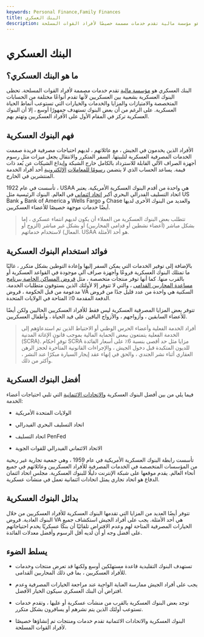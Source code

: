 ```yaml
---
keywords: Personal Finance,Family Finances
title: البنك العسكري
description: البنك العسكري هو مؤسسة مالية تقدم خدمات مصممة خصيصًا لأفراد القوات المسلحة.
---
```


# البنك العسكري
## ما هو البنك العسكري؟

البنك العسكري هو [مؤسسة مالية](/financialinstitution) تقدم خدمات مصممة لأفراد القوات المسلحة. تحظى البنوك العسكرية بشعبية بين العسكريين لأنها تقدم أنواعًا مختلفة من الحسابات المتخصصة والامتيازات والمزايا والخدمات والخيارات التي تستوعب أنماط الحياة العسكرية. على الرغم من أن بعض البنوك تستهدف جمهورًا أوسع ، إلا أن البنوك العسكرية تركز في المقام الأول على الأفراد العسكريين وتهتم بهم.

## فهم البنوك العسكرية

الأفراد الذين يخدمون في الجيش ، مع عائلاتهم ، لديهم احتياجات مصرفية فريدة صممت الخدمات المصرفية العسكرية لتلبيتها. السفر المتكرر والانتقال يجعل ميزات مثل رسوم أجهزة الصراف الآلي القابلة للاسترداد بالكامل خارج الشبكة وإيداع الشيكات عن بُعد ذات قيمة. يساعد الحساب الذي لا يتضمن [رسومًا للمعاملات](/foreign-transaction-fee) [الإلكترونية](/foreign-transaction-fee) أحد أفراد الخدمة المنتشرين في الخارج.

تأسست في عام 1922 ، USAA هي واحدة من أقدم البنوك العسكرية الأمريكية. يعتبر اتحاد التسليف الفدرالي البحري أكبر [اتحاد ائتماني](/creditunion) في العالم. البنوك الرئيسية مثل US Bank و Bank of America و Wells Fargo و Chase والعديد من البنوك الأخرى لديها أيضًا خدمات موجهة خصيصًا للأعضاء العسكريين.

> تتطلب بعض البنوك العسكرية من العملاء أن يكون لديهم انتماء عسكري ، إما بشكل مباشر (أعضاء نشطين أو قدامى المحاربين) أو بشكل غير مباشر (الزوج أو المعال) لاستخدام خدماتهم. USAA هو أحد الأمثلة.

>

## فوائد استخدام البنوك العسكرية

بالإضافة إلى توفير الخدمات التي يمكن السفر إليها وإعادة التوطين بشكل متكرر ، غالبًا ما تمتلك البنوك العسكرية فروعًا وأجهزة صراف آلي موجودة في القواعد العسكرية أو بالقرب منها. كما أنها توفر منتجات متخصصة ، مثل [قروض المساكن الخاصة ببرنامج مساعدة المحاربين القدامى](/valoan) ، والتي لا تتوفر إلا لأولئك الذين يستوفون متطلبات الخدمة. مدعومة من قبل الحكومة ، قروض VA السكنية هي واحدة من عدد قليل جدًا من قروض الدفعة المقدمة 0٪ المتاحة في الولايات المتحدة.

تتوفر بعض المزايا المصرفية العسكرية ليس فقط للأفراد العسكريين الحاليين ولكن أيضًا للأعضاء السابقين ، وأزواجهم ، والأزواج الباقين على قيد الحياة ، وأطفال العسكريين.

> أفراد الخدمة الفعلية وأعضاء الحرس الوطني أو الاحتياط الذين تم استدعاؤهم إلى الخدمة الفعلية يتمتعون ببعض الحماية المالية بموجب قانون الإغاثة المدنية (SCRA). توفر أحكام SCRA مزايا مثل حد أقصى بنسبة 6٪ على أسعار الفائدة للديون المتكبدة قبل دخول الجيش ، والإجراءات القانونية المتأخرة لحجز الرهن العقاري أثناء نشر الجندي ، والحق في إنهاء عقد إيجار السيارة مبكرًا عند النشر ، وأكثر من ذلك.

>

## أفضل البنوك العسكرية

فيما يلي من بين أفضل البنوك العسكرية [والاتحادات الائتمانية](/creditunion) التي تلبي احتياجات أعضاء الخدمة:

- الولايات المتحدة الأمريكية

- اتحاد التسليف البحري الفيدرالي

- اتحاد التسليف PenFed

- الاتحاد الائتماني الفيدرالي للقوات الجوية

تأسست رابطة البنوك العسكرية الأمريكية في عام 1959 ، وهي جمعية تجارية غير ربحية من المؤسسات المتخصصة في الخدمات المصرفية للأفراد العسكريين وعائلاتهم في جميع أنحاء العالم. يقدم موقعها على شبكة الإنترنت دليلًا للبنوك العسكرية. مجلس اتحاد ائتمان الدفاع هو اتحاد تجاري يمثل اتحادات ائتمانية تعمل في منشآت عسكرية.

## بدائل البنوك العسكرية

تتوفر أيضًا العديد من المزايا التي تقدمها البنوك العسكرية للأفراد العسكريين من خلال البنوك العادية. قروض VA هي أحد الأمثلة. يجب على أفراد الجيش استكشاف جميع الخيارات المصرفية المتاحة لهم وعدم الافتراض تلقائيًا أن بنكًا عسكريًا يخدم احتياجاتهم على أفضل وجه أو أن لديه أقل الرسوم وأفضل معدلات الفائدة.

## يسلط الضوء

- تستهدف البنوك التقليدية قاعدة مستهلكين أوسع ولكنها قد تعرض منتجات وخدمات للأفراد العسكريين ، بما في ذلك المحاربين القدامى.

- يجب على أفراد الجيش ممارسة العناية الواجبة عند مراجعة الخيارات المصرفية وعدم افتراض أن البنك العسكري سيكون الخيار الأفضل.

- توجد بعض البنوك العسكرية بالقرب من منشآت عسكرية أو عليها ، وتقدم خدمات تستوعب أولئك الذين يتم نشرهم أو يسافرون بشكل متكرر.

- البنوك العسكرية والاتحادات الائتمانية تقدم خدمات ومنتجات تم إنشاؤها خصيصًا لأفراد القوات المسلحة.

